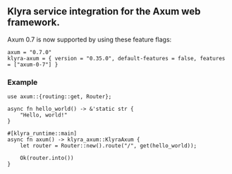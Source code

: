 ## Klyra service integration for the Axum web framework.

Axum 0.7 is now supported by using these feature flags:
```toml,ignore
axum = "0.7.0"
klyra-axum = { version = "0.35.0", default-features = false, features = ["axum-0-7"] }
```

### Example

```rust,ignore
use axum::{routing::get, Router};

async fn hello_world() -> &'static str {
    "Hello, world!"
}

#[klyra_runtime::main]
async fn axum() -> klyra_axum::KlyraAxum {
    let router = Router::new().route("/", get(hello_world));

    Ok(router.into())
}
```
